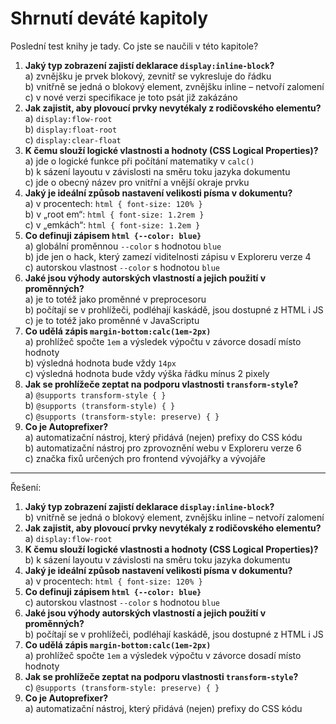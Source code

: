 # Shrnutí deváté kapitoly

Poslední test knihy je tady. Co jste se naučili v této kapitole?

1. **Jaký typ zobrazení zajistí deklarace `display:inline-block`?**  
a) zvnějšku je prvek blokový, zevnitř se vykresluje do řádku  
b) vnitřně se jedná o blokový element, zvnějšku inline – netvoří zalomení  
c) v nové verzi specifikace je toto psát již zakázáno
1. **Jak zajistit, aby plovoucí prvky nevytékaly z rodičovského elementu?**  
a) `display:flow-root`  
b) `display:float-root`  
c) `display:clear-float`
1. **K čemu slouží logické vlastnosti a hodnoty (CSS Logical Properties)?**  
a) jde o logické funkce při počítání matematiky v `calc()`  
b) k sázení layoutu v závislosti na směru toku jazyka dokumentu  
c) jde o obecný název pro vnitřní a vnější okraje prvku
1. **Jaký je ideální způsob nastavení velikosti písma v dokumentu?**  
a) v procentech: `html { font-size: 120% }`  
b) v „root em“: `html { font-size: 1.2rem }`  
c) v „emkách“: `html { font-size: 1.2em }`
1. **Co definuji zápisem `html {--color: blue}`**  
a) globální proměnnou `--color` s hodnotou `blue`  
b) jde jen o hack, který zamezí viditelnosti zápisu v Exploreru verze 4  
c) autorskou vlastnost `--color` s hodnotou `blue`
1. **Jaké jsou výhody autorských vlastností a jejich použití v proměnných?**  
a) je to totéž jako proměnné v preprocesoru  
b) počítají se v prohlížeči, podléhají kaskádě, jsou dostupné z HTML i JS  
c) je to totéž jako proměnné v JavaScriptu
1. **Co udělá zápis `margin-bottom:calc(1em-2px)`**  
a) prohlížeč spočte `1em` a výsledek výpočtu v závorce dosadí místo hodnoty  
b) výsledná hodnota bude vždy `14px`  
c) výsledná hodnota bude vždy výška řádku mínus 2 pixely
1. **Jak se prohlížeče zeptat na podporu vlastnosti `transform-style`?**  
a) `@supports transform-style { }`  
b) `@supports (transform-style) { }`  
c) `@supports (transform-style: preserve) { }`
1. **Co je Autoprefixer?**  
a) automatizační nástroj, který přidává (nejen) prefixy do CSS kódu  
b) automatizační nástroj pro zprovoznění webu v Exploreru verze 6  
c) značka fixů určených pro frontend vývojářky a vývojáře

---

Řešení:

1. **Jaký typ zobrazení zajistí deklarace `display:inline-block`?**  
b) vnitřně se jedná o blokový element, zvnějšku inline – netvoří zalomení  
1. **Jak zajistit, aby plovoucí prvky nevytékaly z rodičovského elementu?**  
a) `display:flow-root`
1. **K čemu slouží logické vlastnosti a hodnoty (CSS Logical Properties)?**  
b) k sázení layoutu v závislosti na směru toku jazyka dokumentu
1. **Jaký je ideální způsob nastavení velikosti písma v dokumentu?**  
a) v procentech: `html { font-size: 120% }`
1. **Co definuji zápisem `html {--color: blue}`**  
c) autorskou vlastnost `--color` s hodnotou `blue`
1. **Jaké jsou výhody autorských vlastností a jejich použití v proměnných?**  
b) počítají se v prohlížeči, podléhají kaskádě, jsou dostupné z HTML i JS
1. **Co udělá zápis `margin-bottom:calc(1em-2px)`**  
a) prohlížeč spočte `1em` a výsledek výpočtu v závorce dosadí místo hodnoty
1. **Jak se prohlížeče zeptat na podporu vlastnosti `transform-style`?**  
c) `@supports (transform-style: preserve) { }`
1. **Co je Autoprefixer?**  
a) automatizační nástroj, který přidává (nejen) prefixy do CSS kódu
